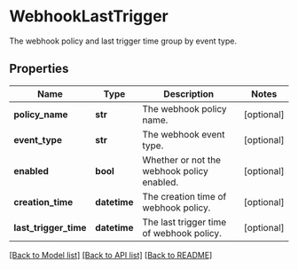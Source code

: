 # WebhookLastTrigger

The webhook policy and last trigger time group by event type.

## Properties
Name | Type | Description | Notes
------------ | ------------- | ------------- | -------------
**policy_name** | **str** | The webhook policy name. | [optional] 
**event_type** | **str** | The webhook event type. | [optional] 
**enabled** | **bool** | Whether or not the webhook policy enabled. | [optional] 
**creation_time** | **datetime** | The creation time of webhook policy. | [optional] 
**last_trigger_time** | **datetime** | The last trigger time of webhook policy. | [optional] 

[[Back to Model list]](../README.md#documentation-for-models) [[Back to API list]](../README.md#documentation-for-api-endpoints) [[Back to README]](../README.md)


